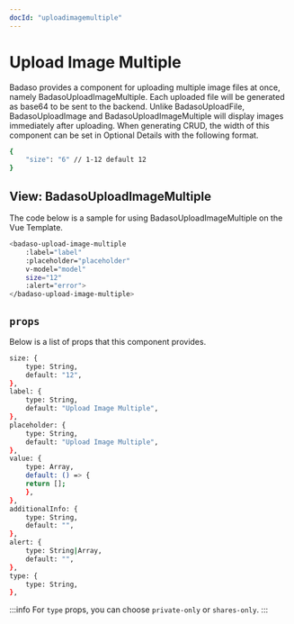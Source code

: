 ```yaml
---
docId: "uploadimagemultiple"
---
```


# Upload Image Multiple
Badaso provides a component for uploading multiple image files at once, namely BadasoUploadImageMultiple. Each uploaded file will be generated as base64 to be sent to the backend. Unlike BadasoUploadFile, BadasoUploadImage and BadasoUploadImageMultiple will display images immediately after uploading. When generating CRUD, the width of this component can be set in Optional Details with the following format.

```bash
{
    "size": "6" // 1-12 default 12
}
```

## View: BadasoUploadImageMultiple 
The code below is a sample for using BadasoUploadImageMultiple on the Vue Template.
```bash
<badaso-upload-image-multiple
    :label="label"
    :placeholder="placeholder"
    v-model="model"
    size="12"
    :alert="error">
</badaso-upload-image-multiple>
```

## `props`
Below is a list of props that this component provides.
```bash
size: {
    type: String,
    default: "12",
},
label: {
    type: String,
    default: "Upload Image Multiple",
},
placeholder: {
    type: String,
    default: "Upload Image Multiple",
},
value: {
    type: Array,
    default: () => {
    return [];
    },
},
additionalInfo: {
    type: String,
    default: "",
},
alert: {
    type: String|Array,
    default: "",
},
type: {
    type: String,
},
```

:::info
For `type` props, you can choose `private-only` or `shares-only`.
:::